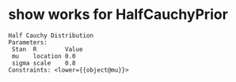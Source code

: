 # show works for HalfCauchyPrior

    Half Cauchy Distribution
    Parameters:
     Stan  R        Value
     mu    location 0.0  
     sigma scale    0.8  
    Constraints: <lower={{object@mu}}>

